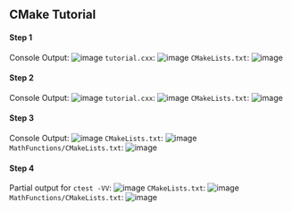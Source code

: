 ## CMake Tutorial
#### Step 1
Console Output:
![image](https://user-images.githubusercontent.com/46334090/174331231-7257984b-ab75-4347-8d90-749c30703bc4.png)
`tutorial.cxx`:
![image](https://user-images.githubusercontent.com/46334090/174336336-7af8f574-a6f8-46dd-85ef-7058f145751c.png)
`CMakeLists.txt`:
![image](https://user-images.githubusercontent.com/46334090/174336396-03e93661-6db2-41f2-ac6e-ba8306fcb6b7.png)

#### Step 2
Console Output:
![image](https://user-images.githubusercontent.com/46334090/174335918-b8fc47d0-e49f-43e2-bb1e-a228991b44df.png)
`tutorial.cxx`:
![image](https://user-images.githubusercontent.com/46334090/174336127-5145a113-59c4-46f7-8b1a-846c50915325.png)
`CMakeLists.txt`:
![image](https://user-images.githubusercontent.com/46334090/174336218-4be139ec-90a6-449a-a8fd-04d10d25ebca.png)

#### Step 3
Console Output:
![image](https://user-images.githubusercontent.com/46334090/174337137-309b9ec5-0681-4597-8d4e-05ce0e25532d.png)
`CMakeLists.txt`:
![image](https://user-images.githubusercontent.com/46334090/174337225-cfa433ec-628f-4b1f-b5d3-bd39048497a8.png)
`MathFunctions/CMakeLists.txt`:
![image](https://user-images.githubusercontent.com/46334090/174337309-ef8edcdd-18d4-45e3-843c-a23024be05a8.png)

#### Step 4
Partial output for `ctest -VV`:
![image](https://user-images.githubusercontent.com/46334090/174339694-f6456df7-c36e-4e3f-bcb8-c7f047019f8a.png)
`CMakeLists.txt`:
![image](https://user-images.githubusercontent.com/46334090/174339835-51e18437-3446-43a9-a088-c717b75d660f.png)
`MathFunctions/CMakeLists.txt`:
![image](https://user-images.githubusercontent.com/46334090/174339895-973ecbe2-23a2-4ba1-90d7-f88244edabf1.png)

